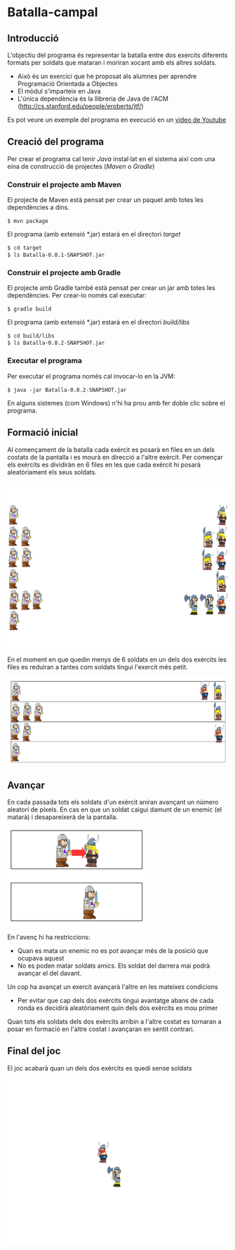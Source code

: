 Batalla-campal
==============

Introducció
----------------------
L'objectiu del programa és representar la batalla entre dos exercits diferents formats per soldats que mataran i moriran xocant amb els altres soldats.

* Això és un exercici que he proposat als alumnes per aprendre Programació Orientada a Objectes
* El mòdul s'imparteix en Java
* L'única dependència és la llibreria de Java de l'ACM (http://cs.stanford.edu/people/eroberts/jtf/)

Es pot veure un exemple del programa en execució en un [vídeo de Youtube](http://youtu.be/hspq83vK7-Y)


Creació del programa
------------------------
Per crear el programa cal tenir *Java* instal·lat en el sistema així com una eina de construcció de projectes (*Maven* o *Gradle*)

### Construir el projecte amb Maven
El projecte de Maven està pensat per crear un paquet amb totes les dependències a dins.

    $ mvn package

El programa (amb extensió *.jar) estarà en el directori *target*

    $ cd target
    $ ls Batalla-0.0.1-SNAPSHOT.jar

### Construir el projecte amb Gradle
El projecte amb Gradle també està pensat per crear un jar amb totes les dependències. Per crear-lo només cal executar:

    $ gradle build

El programa (amb extensió *.jar) estarà en el directori *build/libs*

    $ cd build/libs
    $ ls Batalla-0.0.2-SNAPSHOT.jar

### Executar el programa
Per executar el programa només cal invocar-lo en la JVM:

    $ java -jar Batalla-0.0.2-SNAPSHOT.jar

En alguns sistemes (com Windows) n'hi ha prou amb fer doble clic sobre el programa. 

Formació inicial
--------------------------------
Al començament de la batalla cada exèrcit es posarà en files en un dels costats de la pantalla i es mourà en direcció a l'altre exèrcit. Per començar els exèrcits es dividiràn en 6 files en les que cada exèrcit hi posarà aleatòriament els seus soldats.

![Formació inicial](batalla1.png)

En el moment en que quedin menys de 6 soldats en un dels dos exèrcits les files es reduiran a tantes com soldats tingui l'exercit més petit.

![Formació modificada](batalla2.png)

Avançar
---------------------------
En cada passada tots els soldats d'un exèrcit aniran avançant un número aleatori de píxels. En cas en que un soldat caigui damunt de un enemic (el matarà) i desapareixerà de la pantalla.

![Matar soldats](batalla3.png)

En l'avenç hi ha restriccions:
* Quan es mata un enemic no es pot avançar més de la posició que ocupava aquest
* No es poden matar soldats amics. Els soldat del darrera mai podrà avançar el del davant.

Un cop ha avançat un exercit avançarà l'altre en les mateixes condicions
* Per evitar que cap dels dos exèrcits tingui avantatge abans de cada ronda es decidirà aleatòriament quin dels dos exèrcits es mou primer

Quan tots els soldats dels dos exèrcits arribin a l'altre costat es tornaran a posar en formació en l'altre costat i avançaran en sentit contrari.

Final del joc
----------------------
El joc acabarà quan un dels dos exèrcits es quedi sense soldats

![Final de la batalla](batalla4.png)
